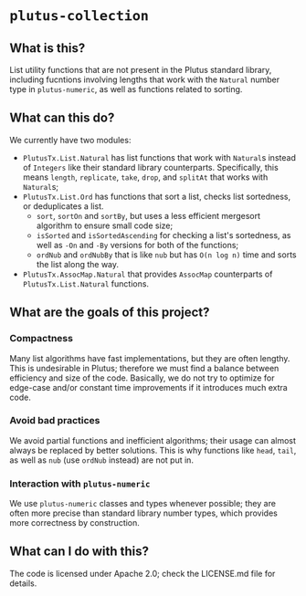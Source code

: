 # `plutus-collection`

## What is this?

List utility functions that are not present in the Plutus standard library,
including fucntions involving lengths that work with the `Natural` number
type in `plutus-numeric`, as well as functions related to sorting.

## What can this do?

We currently have two modules:

* `PlutusTx.List.Natural` has list functions that work with `Natural`s instead
  of `Integers` like their standard library counterparts. Specifically, this
  means `length`, `replicate`, `take`, `drop`, and `splitAt` that works with
  `Natural`s;
* `PlutusTx.List.Ord` has functions that sort a list, checks list sortedness,
  or deduplicates a list.
  * `sort`, `sortOn` and `sortBy`, but uses a less efficient mergesort algorithm
  to ensure small code size;
  * `isSorted` and `isSortedAscending` for checking a list's sortedness, as well
    as `-On` and `-By` versions for both of the functions;
  * `ordNub` and `ordNubBy` that is like `nub` but has `O(n log n)` time and
    sorts the list along the way.
* `PlutusTx.AssocMap.Natural` that provides `AssocMap` counterparts of
  `PlutusTx.List.Natural` functions.

## What are the goals of this project?

### Compactness

Many list algorithms have fast implementations, but they are often lengthy. This
is undesirable in Plutus; therefore we must find a balance between efficiency
and size of the code. Basically, we do not try to optimize for edge-case and/or
constant time improvements if it introduces much extra code.

### Avoid bad practices

We avoid partial functions and inefficient algorithms; their usage can almost
always be replaced by better solutions. This is why functions like `head`,
`tail`, as well as `nub` (use `ordNub` instead) are not put in.

### Interaction with `plutus-numeric`

We use `plutus-numeric` classes and types whenever possible; they are often more
precise than standard library number types, which provides more correctness by
construction.

## What can I do with this?

The code is licensed under Apache 2.0; check the LICENSE.md file for details.
